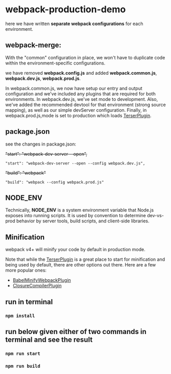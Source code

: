 # webpack-production-demo

here we have written **separate webpack configurations** for each environment.

## webpack-merge:

With the "common" configuration in place, we won't have to duplicate code within the environment-specific configurations.

we have removed **webpack.config.js** and added **webpack.common.js**, **webpack.dev.js**, **webpack.prod.js**.

In webpack.common.js, we now have setup our entry and output configuration and we've included any plugins that are required for both environments. In webpack.dev.js, we've set mode to development. Also, we've added the recommended devtool for that environment (strong source mapping), as well as our simple devServer configuration. Finally, in webpack.prod.js,mode is set to production which loads [TerserPlugin](https://github.com/webpack-contrib/terser-webpack-plugin).

## package.json

see the changes in package.json:

~~"start": "webpack-dev-server --open",~~

```"start": "webpack-dev-server --open --config webpack.dev.js",```

~~"build": "webpack"~~

```"build": "webpack --config webpack.prod.js"```

## NODE_ENV

Technically, **NODE_ENV** is a system environment variable that Node.js exposes into running scripts. It is used by convention to determine dev-vs-prod behavior by server tools, build scripts, and client-side libraries.


## Minification

webpack v4+ will minify your code by default in production mode.

Note that while the [TerserPlugin](https://webpack.js.org/plugins/terser-webpack-plugin) is a great place to start for minification and being used by default, there are other options out there. Here are a few more popular ones:

- [BabelMinifyWebpackPlugin](https://github.com/webpack-contrib/babel-minify-webpack-plugin)
- [ClosureCompilerPlugin](https://github.com/roman01la/webpack-closure-compiler)


## run in terminal

### `npm install`

## run below given either of two commands in terminal and see the result

### `npm run start`

### `npm run build`
